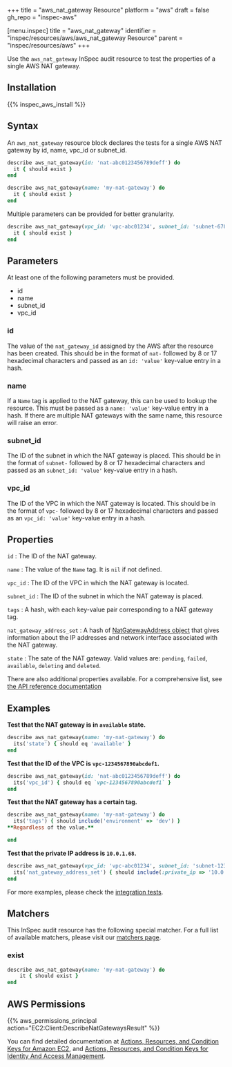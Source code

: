 +++
title = "aws_nat_gateway Resource"
platform = "aws"
draft = false
gh_repo = "inspec-aws"

[menu.inspec]
title = "aws_nat_gateway"
identifier = "inspec/resources/aws/aws_nat_gateway Resource"
parent = "inspec/resources/aws"
+++

Use the `aws_nat_gateway` InSpec audit resource to test the properties of a single AWS NAT gateway.

## Installation

{{% inspec_aws_install %}}

## Syntax

An `aws_nat_gateway` resource block declares the tests for a single AWS NAT gateway by id, name, vpc_id or subnet_id.

```ruby
describe aws_nat_gateway(id: 'nat-abc0123456789deff') do
  it { should exist }
end 
```

```ruby
describe aws_nat_gateway(name: 'my-nat-gateway') do
  it { should exist }
end
```

Multiple parameters can be provided for better granularity.

```ruby
describe aws_nat_gateway(vpc_id: 'vpc-abc01234', subnet_id: 'subnet-6789deff') do
  it { should exist }
end
```


## Parameters

At least one of the following parameters must be provided.
- id
- name
- subnet_id
- vpc_id

### id

The value of the `nat_gateway_id` assigned by the AWS after the resource has been created.
This should be in the format of `nat-` followed by 8 or 17 hexadecimal characters and passed as an `id: 'value'` key-value entry in a hash.

### name

If a `Name` tag is applied to the NAT gateway, this can be used to lookup the resource.
This must be passed as a `name: 'value'` key-value entry in a hash.
If there are multiple NAT gateways with the same name, this resource will raise an error.

### subnet_id

The ID of the subnet in which the NAT gateway is placed.
This should be in the format of `subnet-` followed by 8 or 17 hexadecimal characters and passed as an `subnet_id: 'value'` key-value entry in a hash.

### vpc_id

The ID of the VPC in which the NAT gateway is located.
This should be in the format of `vpc-` followed by 8 or 17 hexadecimal characters and passed as an `vpc_id: 'value'` key-value entry in a hash.


## Properties

`id`
: The ID of the NAT gateway.

`name`
: The value of the `Name` tag. It is `nil` if not defined.

`vpc_id`
: The ID of the VPC in which the NAT gateway is located.

`subnet_id`
: The ID of the subnet in which the NAT gateway is placed.

`tags`
: A hash, with each key-value pair corresponding to a NAT gateway tag.

`nat_gateway_address_set`
: A hash of [NatGatewayAddress object](https://docs.aws.amazon.com/AWSEC2/latest/APIReference/API_NatGatewayAddress.html) that gives information about the IP addresses and network interface associated with the NAT gateway.

`state`
: The sate of the NAT gateway. Valid values are: `pending`, `failed`, `available`, `deleting` and `deleted`.

There are also additional properties available. For a comprehensive list, see [the API reference documentation](https://docs.aws.amazon.com/AWSEC2/latest/APIReference/API_NatGateway.html)

## Examples

**Test that the NAT gateway is in `available` state.**

```ruby
describe aws_nat_gateway(name: 'my-nat-gateway') do
  its('state') { should eq 'available' }
end
```

**Test that the ID of the VPC is `vpc-1234567890abcdef1`.**

```ruby
describe aws_nat_gateway(id: 'nat-abc0123456789deff') do
  its('vpc_id') { should eq `vpc-1234567890abcdef1` }
end
```

**Test that the NAT gateway has a certain tag.**

```ruby
describe aws_nat_gateway(name: 'my-nat-gateway') do
  its('tags') { should include('environment' => 'dev') }
**Regardless of the value.**

end
```

**Test that the private IP address is `10.0.1.68`.**

```ruby
describe aws_nat_gateway(vpc_id: 'vpc-abc01234', subnet_id: 'subnet-12345678') do
  its('nat_gateway_address_set') { should include(:private_ip => '10.0.1.68') }
end
```

For more examples, please check the [integration tests](../../test/integration/verify/controls/aws_nat_gateway.rb).

## Matchers

This InSpec audit resource has the following special matcher. For a full list of available matchers, please visit our [matchers page](https://www.inspec.io/docs/reference/matchers/).


### exist

```ruby
describe aws_nat_gateway(name: 'my-nat-gateway') do
    it { should exist }
end
```

## AWS Permissions

{{% aws_permissions_principal action="EC2:Client:DescribeNatGatewaysResult" %}}

You can find detailed documentation at [Actions, Resources, and Condition Keys for Amazon EC2](https://docs.aws.amazon.com/IAM/latest/UserGuide/list_amazonec2.html), and [Actions, Resources, and Condition Keys for Identity And Access Management](https://docs.aws.amazon.com/IAM/latest/UserGuide/list_identityandaccessmanagement.html).
